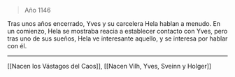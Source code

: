 > Año 1146

Tras unos años encerrado, Yves y su carcelera Hela hablan a menudo. En un comienzo, Hela se mostraba reacia a establecer contacto con Yves, pero tras uno de sus sueños, Hela ve interesante aquello, y se interesa por hablar con él.

---

[[Nacen los Vástagos del Caos]], [[Nacen Vilh, Yves, Sveinn y Holger]]